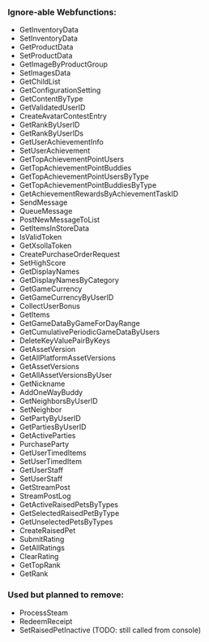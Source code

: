 ### Ignore-able Webfunctions:
* GetInventoryData
* SetInventoryData
* GetProductData
* SetProductData
* GetImageByProductGroup
* SetImagesData
* GetChildList
* GetConfigurationSetting
* GetContentByType
* GetValidatedUserID
* CreateAvatarContestEntry
* GetRankByUserID
* GetRankByUserIDs
* GetUserAchievementInfo
* SetUserAchievement
* GetTopAchievementPointUsers
* GetTopAchievementPointBuddies
* GetTopAchievementPointUsersByType
* GetTopAchievementPointBuddiesByType
* GetAchievementRewardsByAchievementTaskID
* SendMessage
* QueueMessage
* PostNewMessageToList
* GetItemsInStoreData
* IsValidToken
* GetXsollaToken
* CreatePurchaseOrderRequest
* SetHighScore
* GetDisplayNames
* GetDisplayNamesByCategory
* GetGameCurrency
* GetGameCurrencyByUserID
* CollectUserBonus
* GetItems
* GetGameDataByGameForDayRange
* GetCumulativePeriodicGameDataByUsers
* DeleteKeyValuePairByKeys
* GetAssetVersion
* GetAllPlatformAssetVersions
* GetAssetVersions
* GetAllAssetVersionsByUser
* GetNickname
* AddOneWayBuddy
* GetNeighborsByUserID
* SetNeighbor
* GetPartyByUserID
* GetPartiesByUserID
* GetActiveParties
* PurchaseParty
* GetUserTimedItems
* SetUserTimedItem
* GetUserStaff
* SetUserStaff
* GetStreamPost
* StreamPostLog
* GetActiveRaisedPetsByTypes
* GetSelectedRaisedPetByType
* GetUnselectedPetsByTypes
* CreateRaisedPet
* SubmitRating
* GetAllRatings
* ClearRating
* GetTopRank
* GetRank

### Used but planned to remove:
* ProcessSteam
* RedeemReceipt
* SetRaisedPetInactive (TODO: still called from console)